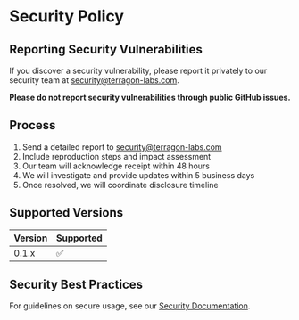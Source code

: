 # Security Policy

## Reporting Security Vulnerabilities

If you discover a security vulnerability, please report it privately to our security team at security@terragon-labs.com.

**Please do not report security vulnerabilities through public GitHub issues.**

## Process

1. Send a detailed report to security@terragon-labs.com
2. Include reproduction steps and impact assessment
3. Our team will acknowledge receipt within 48 hours
4. We will investigate and provide updates within 5 business days
5. Once resolved, we will coordinate disclosure timeline

## Supported Versions

| Version | Supported          |
| ------- | ------------------ |
| 0.1.x   | :white_check_mark: |

## Security Best Practices

For guidelines on secure usage, see our [Security Documentation](https://docs.terragon-labs.com/security).